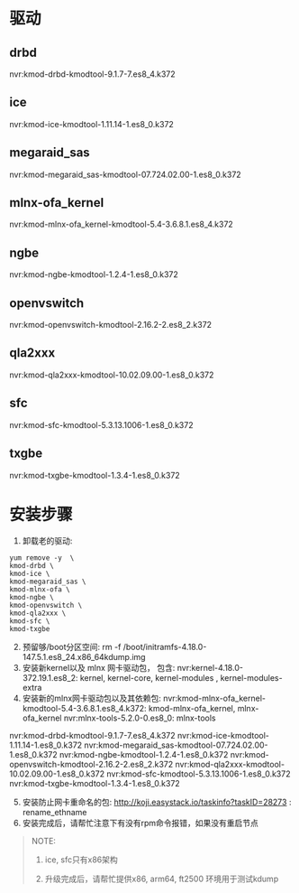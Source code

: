 # 驱动
## drbd
nvr:kmod-drbd-kmodtool-9.1.7-7.es8_4.k372
## ice
nvr:kmod-ice-kmodtool-1.11.14-1.es8_0.k372
<!--
## ixgbe
nvr:kmod-ixgbe-kmodtool-5.15.2-0.es8_11.k372
-->
## megaraid_sas
nvr:kmod-megaraid_sas-kmodtool-07.724.02.00-1.es8_0.k372
## mlnx-ofa_kernel
nvr:kmod-mlnx-ofa_kernel-kmodtool-5.4-3.6.8.1.es8_4.k372
## ngbe
nvr:kmod-ngbe-kmodtool-1.2.4-1.es8_0.k372
## openvswitch
nvr:kmod-openvswitch-kmodtool-2.16.2-2.es8_2.k372
## qla2xxx
nvr:kmod-qla2xxx-kmodtool-10.02.09.00-1.es8_0.k372
## sfc
nvr:kmod-sfc-kmodtool-5.3.13.1006-1.es8_0.k372
## txgbe
nvr:kmod-txgbe-kmodtool-1.3.4-1.es8_0.k372


# 安装步骤
1. 卸载老的驱动: 
```
yum remove -y  \
kmod-drbd \
kmod-ice \
kmod-megaraid_sas \
kmod-mlnx-ofa \
kmod-ngbe \
kmod-openvswitch \
kmod-qla2xxx \
kmod-sfc \
kmod-txgbe
```
2. 预留够/boot分区空间:  rm -f /boot/initramfs-4.18.0-147.5.1.es8_24.x86_64kdump.img
3. 安装新kernel以及 mlnx 网卡驱动包， 包含:
nvr:kernel-4.18.0-372.19.1.es8_2:  kernel,  kernel-core, kernel-modules , kernel-modules-extra
4. 安装新的mlnx网卡驱动包以及其依赖包:
nvr:kmod-mlnx-ofa_kernel-kmodtool-5.4-3.6.8.1.es8_4.k372: kmod-mlnx-ofa_kernel, mlnx-ofa_kernel
nvr:mlnx-tools-5.2.0-0.es8_0: mlnx-tools

nvr:kmod-drbd-kmodtool-9.1.7-7.es8_4.k372
nvr:kmod-ice-kmodtool-1.11.14-1.es8_0.k372
nvr:kmod-megaraid_sas-kmodtool-07.724.02.00-1.es8_0.k372
nvr:kmod-ngbe-kmodtool-1.2.4-1.es8_0.k372
nvr:kmod-openvswitch-kmodtool-2.16.2-2.es8_2.k372
nvr:kmod-qla2xxx-kmodtool-10.02.09.00-1.es8_0.k372
nvr:kmod-sfc-kmodtool-5.3.13.1006-1.es8_0.k372
nvr:kmod-txgbe-kmodtool-1.3.4-1.es8_0.k372

5. 安装防止网卡重命名的包: http://koji.easystack.io/taskinfo?taskID=28273 :  rename_ethname
6. 安装完成后，请帮忙注意下有没有rpm命令报错，如果没有重启节点

> NOTE:
>
> 1. ice, sfc只有x86架构
>
> 2. 升级完成后，请帮忙提供x86, arm64, ft2500 环境用于测试kdump

<!--
http://koji.easystack.io/kojifiles/packages/kmod-drbd-kmodtool/9.1.7/7.es8_4.k372/aarch64/kmod-drbd-9.1.7-7.es8_4.k372.aarch64.rpm
http://koji.easystack.io/kojifiles/packages/kmod-ixgbe-kmodtool/5.15.2/0.es8_11.k372/aarch64/kmod-ixgbe-5.15.2-0.es8_11.k372.aarch64.rpm
http://koji.easystack.io/kojifiles/packages/kmod-megaraid_sas-kmodtool/07.719.04.00/2.es8_10.k372/aarch64/kmod-megaraid_sas-07.719.04.00-2.es8_10.k372.aarch64.rpm
http://koji.easystack.io/kojifiles/packages/kmod-mlnx-ofa_kernel-kmodtool/5.4/3.6.8.1.es8_4.k372/aarch64/kmod-mlnx-ofa_kernel-5.4-3.6.8.1.es8_4.k372.aarch64.rpm
http://koji.easystack.io/kojifiles/packages/kmod-mlnx-ofa_kernel-kmodtool/5.4/3.6.8.1.es8_4.k372/aarch64/mlnx-ofa_kernel-5.4-3.6.8.1.es8_4.k372.aarch64.rpm
http://koji.easystack.io/kojifiles/packages/kmod-ngbe-kmodtool/1.2.2/1.es8_11.k372/aarch64/kmod-ngbe-1.2.2-1.es8_11.k372.aarch64.rpm
http://koji.easystack.io/kojifiles/packages/kmod-openvswitch-kmodtool/2.16.2/2.es8_2.k372/aarch64/kmod-openvswitch-2.16.2-2.es8_2.k372.aarch64.rpm
http://koji.easystack.io/kojifiles/packages/kmod-qla2xxx-kmodtool/10.02.06.200/0.es8_12.k372/aarch64/kmod-qla2xxx-10.02.06.200-0.es8_12.k372.aarch64.rpm
http://koji.easystack.io/kojifiles/packages/kmod-txgbe-kmodtool/1.3.2/1.es8_15.k372/aarch64/kmod-txgbe-1.3.2-1.es8_15.k372.aarch64.rpm

http://koji.easystack.io/kojifiles/packages/kmod-drbd-kmodtool/9.1.7/7.es8_4.k372/aarch64/kmod-drbd-numa64-9.1.7-7.es8_4.k372.aarch64.rpm
http://koji.easystack.io/kojifiles/packages/kmod-ixgbe-kmodtool/5.15.2/0.es8_11.k372/aarch64/kmod-ixgbe-numa64-5.15.2-0.es8_11.k372.aarch64.rpm
http://koji.easystack.io/kojifiles/packages/kmod-megaraid_sas-kmodtool/07.719.04.00/2.es8_10.k372/aarch64/kmod-megaraid_sas-numa64-07.719.04.00-2.es8_10.k372.aarch64.rpm
http://koji.easystack.io/kojifiles/packages/kmod-mlnx-ofa_kernel-kmodtool/5.4/3.6.8.1.es8_4.k372/aarch64/kmod-mlnx-ofa_kernel-numa64-5.4-3.6.8.1.es8_4.k372.aarch64.rpm
http://koji.easystack.io/kojifiles/packages/kmod-mlnx-ofa_kernel-kmodtool/5.4/3.6.8.1.es8_4.k372/aarch64/mlnx-ofa_kernel-5.4-3.6.8.1.es8_4.k372.aarch64.rpm
http://koji.easystack.io/kojifiles/packages/kmod-ngbe-kmodtool/1.2.2/1.es8_11.k372/aarch64/kmod-ngbe-numa64-1.2.2-1.es8_11.k372.aarch64.rpm
http://koji.easystack.io/kojifiles/packages/kmod-openvswitch-kmodtool/2.16.2/2.es8_2.k372/aarch64/kmod-openvswitch-numa64-2.16.2-2.es8_2.k372.aarch64.rpm
http://koji.easystack.io/kojifiles/packages/kmod-qla2xxx-kmodtool/10.02.06.200/0.es8_12.k372/aarch64/kmod-qla2xxx-numa64-10.02.06.200-0.es8_12.k372.aarch64.rpm
http://koji.easystack.io/kojifiles/packages/kmod-txgbe-kmodtool/1.3.2/1.es8_15.k372/aarch64/kmod-txgbe-numa64-1.3.2-1.es8_15.k372.aarch64.rpm


http://koji.easystack.io/kojifiles/packages/kmod-drbd-kmodtool/9.1.7/7.es8_4.k372/x86_64/kmod-drbd-9.1.7-7.es8_4.k372.x86_64.rpm
http://koji.easystack.io/kojifiles/packages/kmod-ice-kmodtool/1.9.11/1.es8_20.k372/x86_64/kmod-ice-1.9.11-1.es8_20.k372.x86_64.rpm
http://koji.easystack.io/kojifiles/packages/kmod-ixgbe-kmodtool/5.15.2/0.es8_11.k372/x86_64/kmod-ixgbe-5.15.2-0.es8_11.k372.x86_64.rpm
http://koji.easystack.io/kojifiles/packages/kmod-megaraid_sas-kmodtool/07.719.04.00/2.es8_10.k372/x86_64/kmod-megaraid_sas-07.719.04.00-2.es8_10.k372.x86_64.rpm
http://koji.easystack.io/kojifiles/packages/kmod-mlnx-ofa_kernel-kmodtool/5.4/3.6.8.1.es8_4.k372/x86_64/kmod-mlnx-ofa_kernel-5.4-3.6.8.1.es8_4.k372.x86_64.rpm
http://koji.easystack.io/kojifiles/packages/kmod-mlnx-ofa_kernel-kmodtool/5.4/3.6.8.1.es8_4.k372/x86_64/mlnx-ofa_kernel-5.4-3.6.8.1.es8_4.k372.x86_64.rpm
http://koji.easystack.io/kojifiles/packages/kmod-ngbe-kmodtool/1.2.2/1.es8_11.k372/x86_64/kmod-ngbe-1.2.2-1.es8_11.k372.x86_64.rpm
http://koji.easystack.io/kojifiles/packages/kmod-txgbe-kmodtool/1.3.2/1.es8_15.k372/x86_64/kmod-txgbe-1.3.2-1.es8_15.k372.x86_64.rpm
http://koji.easystack.io/kojifiles/packages/kmod-openvswitch-kmodtool/2.16.2/2.es8_2.k372/x86_64/kmod-openvswitch-2.16.2-2.es8_2.k372.x86_64.rpm
http://koji.easystack.io/kojifiles/packages/kmod-qla2xxx-kmodtool/10.02.06.200/0.es8_12.k372/x86_64/kmod-qla2xxx-10.02.06.200-0.es8_12.k372.x86_64.rpm
-->
